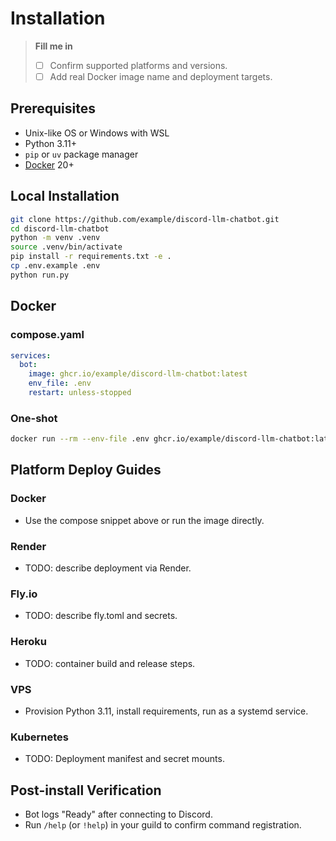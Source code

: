 # Installation

> **Fill me in**
> - [ ] Confirm supported platforms and versions.
> - [ ] Add real Docker image name and deployment targets.

## Prerequisites
- Unix-like OS or Windows with WSL
- Python 3.11+
- `pip` or `uv` package manager
- [Docker](https://www.docker.com/) 20+

## Local Installation
```bash
git clone https://github.com/example/discord-llm-chatbot.git
cd discord-llm-chatbot
python -m venv .venv
source .venv/bin/activate
pip install -r requirements.txt -e .
cp .env.example .env
python run.py
```

## Docker
### compose.yaml
```yaml
services:
  bot:
    image: ghcr.io/example/discord-llm-chatbot:latest
    env_file: .env
    restart: unless-stopped
```

### One-shot
```bash
docker run --rm --env-file .env ghcr.io/example/discord-llm-chatbot:latest
```

## Platform Deploy Guides
### Docker
- Use the compose snippet above or run the image directly.

### Render
- TODO: describe deployment via Render.

### Fly.io
- TODO: describe fly.toml and secrets.

### Heroku
- TODO: container build and release steps.

### VPS
- Provision Python 3.11, install requirements, run as a systemd service.

### Kubernetes
- TODO: Deployment manifest and secret mounts.

## Post-install Verification
- Bot logs "Ready" after connecting to Discord.
- Run `/help` (or `!help`) in your guild to confirm command registration.

